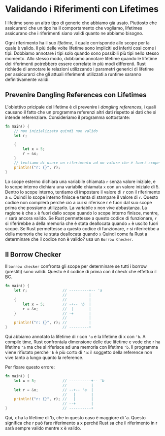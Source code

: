 # Validando i Riferimenti con Lifetimes

I lifetime sono un altro tipo di generic che abbiamo già usato.
Piuttosto che assicurarci che un tipo ha il comportamento che vogliamo,
lifetimes assicurano che i riferimenti siano validi quanto ne abbiamo bisogno.

Ogni riferimento ha il suo _lifetime_, il quale corrisponde allo scope per la quale è valido. Il più delle volte lifetime sono impliciti ed inferiti cosi come i tipi. Dobbiamo annotare i tipi solo quando sono possibili più tipi nello stesso momento. Allo stesso modo, dobbiamo annotare lifetime quando le lifetime dei riferimenti potrebbero essere correlate in più modi differenti.
Rust richiede di annotare le relazioni utilizzando i parametri generici di lifetime per assicurarci che gli attuali riferimenti utilizzati a runtime saranno definitivamente validi.

## Prevenire Dangling References con Lifetimes

L'obiettivo pricipale dei lifetime è di prevenire i _dangling references_, i quali causano il fatto che un programma referenzi altri dati rispetto ai dati che si intende referenziare. Consideriamo il programma sottostante:

```Rust
fn main() {
    // non inizializzato quindi non valido
    let r;  

    {
        let x = 5;
        r = &x;
    }
    // tentiamo di usare un riferimento ad un valore che è fuori scope
    println!("r: {}", r);
}
```
Lo scope esterno dichiara una variabile chiamata ```r``` senza valore iniziale, e lo scope interno dichiara una variabile chiamata ```x``` con un valore iniziale di 5. Dentro lo scope interno, tentiamo di impostare il valore di ```r``` con il riferimento a ```x```. Quindi lo scope interno finisce e tenta di stampare il valore di ```r```. Questo codice non compilerà perché ciò a cui si riferisce r è fuori dal suo scope prima che possiamo utilizzarlo.
La variabile x non vive abbastanza. La ragione è che ```x``` è fuori dallo scope quando lo scope interno finisce, mentre, ```r``` sarà ancora valido.
Se Rust permettesse a questo codice di funzionare, ```r``` si riferirebbe a della memoria che è stata deallocata quando ```x``` è uscito fuori scope. 
Se Rust permettesse a questo codice di funzionare, ```r``` si riferirebbe a della memoria che \e stata deallocata quando ```x```
Quindi come fa Rust a determinare che il codice non è valido? usa un ```Borrow Checker```.

## Il Borrow Checker
Il ```borrow checker```  confronta gli scope per determinare se tutti i borrow (prestiti) sono validi.
Questo è il codice di prima con il check che effettua il BC.
```Rust
fn main() {
    let r;                // ---------+-- 'a
                          //          |
    {                     //          |
        let x = 5;        // -+-- 'b  |
        r = &x;           //  |       |
    }                     // -+       |
                          //          |
    println!("r: {}", r); //          |
}                         // ---------+
```
Qui abbiamo annotato la lifetime di r con ```'a``` e la lifetime di x con ```'b```. 
A compile time, Rust confrontala dimensione delle due lifetime e vede che r ha lifetime ```'a``` ma che si riferisce ad una memoria con lifetime ```'b```. Il programma viene rifiutato perchè ```'b``` è più corto di ```'a```: il soggetto della reference non vive tanto a lungo quanto la reference.

Per fixare questo errore:
```Rust
fn main() {
    let x = 5;            // ----------+-- 'b
                          //           |
    let r = &x;           // --+-- 'a  |
                          //   |       |
    println!("r: {}", r); //   |       |
                          // --+       |
}                         // ----------+
```
Qui, x ha la lifetime di 'b, che in questo caso è maggiore di 'a. Questo significa che r può fare riferimento a x perché Rust sa che il riferimento in r sarà sempre valido mentre x è valido.

